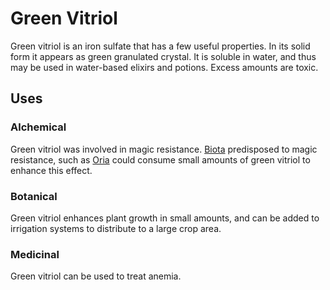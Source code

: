 # Green Vitriol

<meta property="og:description" content="Green vitriol is an iron sulfate that has a few useful properties.">

Green vitriol is an iron sulfate that has a few useful properties. In its solid form it appears as green granulated crystal. It is soluble in water, and thus may be used in water-based elixirs and potions. Excess amounts are toxic.

## Uses

### Alchemical

Green vitriol was involved in magic resistance. [Biota](../../../taxonomy/illustrati/biota/introduction.md) predisposed to magic resistance, such as [Oria](../../../cosmology/conduits/warble/factions/oria.md) could consume small amounts of green vitriol to enhance this effect.

### Botanical

Green vitriol enhances plant growth in small amounts, and can be added to irrigation systems to distribute to a large crop area.

### Medicinal

Green vitriol can be used to treat anemia.